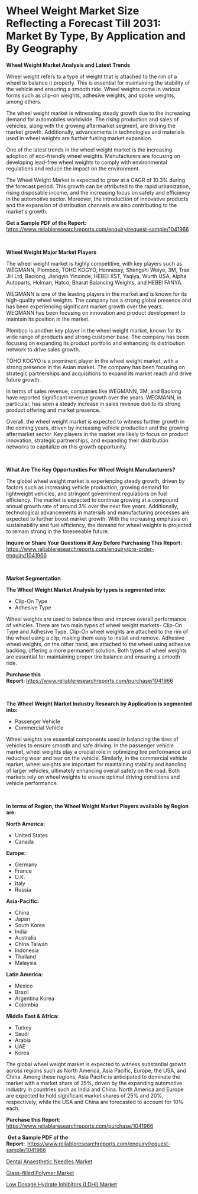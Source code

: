 <p><h1>Wheel Weight Market Size Reflecting a Forecast Till 2031: Market By Type, By Application and By Geography</h1></p><p><strong>Wheel Weight Market Analysis and Latest Trends</strong></p>
<p><p>Wheel weight refers to a type of weight that is attached to the rim of a wheel to balance it properly. This is essential for maintaining the stability of the vehicle and ensuring a smooth ride. Wheel weights come in various forms such as clip-on weights, adhesive weights, and spoke weights, among others.</p><p>The wheel weight market is witnessing steady growth due to the increasing demand for automobiles worldwide. The rising production and sales of vehicles, along with the growing aftermarket segment, are driving the market growth. Additionally, advancements in technologies and materials used in wheel weights are further fueling market expansion.</p><p>One of the latest trends in the wheel weight market is the increasing adoption of eco-friendly wheel weights. Manufacturers are focusing on developing lead-free wheel weights to comply with environmental regulations and reduce the impact on the environment.</p><p>The Wheel Weight Market is expected to grow at a CAGR of 10.3% during the forecast period. This growth can be attributed to the rapid urbanization, rising disposable income, and the increasing focus on safety and efficiency in the automotive sector. Moreover, the introduction of innovative products and the expansion of distribution channels are also contributing to the market's growth.</p></p>
<p><strong>Get a Sample PDF of the Report:&nbsp;</strong> <a href="https://www.reliableresearchreports.com/enquiry/request-sample/1041966">https://www.reliableresearchreports.com/enquiry/request-sample/1041966</a></p>
<p>&nbsp;</p>
<p><strong>Wheel Weight Major Market Players</strong></p>
<p><p>The wheel weight market is highly competitive, with key players such as WEGMANN, Plombco, TOHO KOGYO, Hennessy, Shengshi Weiye, 3M, Trax JH Ltd, Baolong, Jiangyin Yinxinde, HEBEI XST, Yaqiya, Wurth USA, Alpha Autoparts, Holman, Hatco, Bharat Balancing Weights, and HEBEI FANYA. </p><p>WEGMANN is one of the leading players in the market and is known for its high-quality wheel weights. The company has a strong global presence and has been experiencing significant market growth over the years. WEGMANN has been focusing on innovation and product development to maintain its position in the market.</p><p>Plombco is another key player in the wheel weight market, known for its wide range of products and strong customer base. The company has been focusing on expanding its product portfolio and enhancing its distribution network to drive sales growth.</p><p>TOHO KOGYO is a prominent player in the wheel weight market, with a strong presence in the Asian market. The company has been focusing on strategic partnerships and acquisitions to expand its market reach and drive future growth.</p><p>In terms of sales revenue, companies like WEGMANN, 3M, and Baolong have reported significant revenue growth over the years. WEGMANN, in particular, has seen a steady increase in sales revenue due to its strong product offering and market presence.</p><p>Overall, the wheel weight market is expected to witness further growth in the coming years, driven by increasing vehicle production and the growing aftermarket sector. Key players in the market are likely to focus on product innovation, strategic partnerships, and expanding their distribution networks to capitalize on this growth opportunity.</p></p>
<p>&nbsp;</p>
<p><strong>What Are The Key Opportunities For Wheel Weight Manufacturers?</strong></p>
<p><p>The global wheel weight market is experiencing steady growth, driven by factors such as increasing vehicle production, growing demand for lightweight vehicles, and stringent government regulations on fuel efficiency. The market is expected to continue growing at a compound annual growth rate of around 3% over the next five years. Additionally, technological advancements in materials and manufacturing processes are expected to further boost market growth. With the increasing emphasis on sustainability and fuel efficiency, the demand for wheel weights is projected to remain strong in the foreseeable future.</p></p>
<p><strong>Inquire or Share Your Questions If Any Before Purchasing This Report:</strong> <a href="https://www.reliableresearchreports.com/enquiry/pre-order-enquiry/1041966">https://www.reliableresearchreports.com/enquiry/pre-order-enquiry/1041966</a></p>
<p>&nbsp;</p>
<p><strong>Market Segmentation</strong></p>
<p><strong>The Wheel Weight Market Analysis by types is segmented into:</strong></p>
<p><ul><li>Clip-On Type</li><li>Adhesive Type</li></ul></p>
<p><p>Wheel weights are used to balance tires and improve overall performance of vehicles. There are two main types of wheel weight markets- Clip-On Type and Adhesive Type. Clip-On wheel weights are attached to the rim of the wheel using a clip, making them easy to install and remove. Adhesive wheel weights, on the other hand, are attached to the wheel using adhesive backing, offering a more permanent solution. Both types of wheel weights are essential for maintaining proper tire balance and ensuring a smooth ride.</p></p>
<p><strong>Purchase this Report:&nbsp;</strong><a href="https://www.reliableresearchreports.com/purchase/1041966">https://www.reliableresearchreports.com/purchase/1041966</a></p>
<p>&nbsp;</p>
<p><strong>The Wheel Weight Market Industry Research by Application is segmented into:</strong></p>
<p><ul><li>Passenger Vehicle</li><li>Commercial Vehicle</li></ul></p>
<p><p>Wheel weights are essential components used in balancing the tires of vehicles to ensure smooth and safe driving. In the passenger vehicle market, wheel weights play a crucial role in optimizing tire performance and reducing wear and tear on the vehicle. Similarly, in the commercial vehicle market, wheel weights are important for maintaining stability and handling of larger vehicles, ultimately enhancing overall safety on the road. Both markets rely on wheel weights to ensure optimal driving conditions and vehicle performance.</p></p>
<p>&nbsp;</p>
<p><strong>In terms of Region, the Wheel Weight Market Players available by Region are:</strong></p>
<p>
    <p> <strong> North America: </strong>
        <ul>
            <li>United States</li>
            <li>Canada</li>
        </ul>
        </p> 
    <p> <strong> Europe: </strong>
        <ul>
            <li>Germany</li>
            <li>France</li>
            <li>U.K.</li>
            <li>Italy</li>
            <li>Russia</li>
        </ul>
        </p> 
    <p> <strong> Asia-Pacific: </strong>
        <ul>
            <li>China</li>
            <li>Japan</li>
            <li>South Korea</li>
            <li>India</li>
            <li>Australia</li>
            <li>China Taiwan</li>
            <li>Indonesia</li>
            <li>Thailand</li>
            <li>Malaysia</li>
        </ul>
        </p> 
    <p> <strong> Latin America: </strong>
        <ul>
            <li>Mexico</li>
            <li>Brazil</li>
            <li>Argentina Korea</li>
            <li>Colombia</li>
        </ul>
        </p> 
    <p> <strong> Middle East & Africa: </strong>
        <ul>
            <li>Turkey</li>
            <li>Saudi</li>
            <li>Arabia</li>
            <li>UAE</li>
            <li>Korea</li>
        </ul>
    </p>
    </p>
<p><p>The global wheel weight market is expected to witness substantial growth across regions such as North America, Asia Pacific, Europe, the USA, and China. Among these regions, Asia Pacific is anticipated to dominate the market with a market share of 35%, driven by the expanding automotive industry in countries such as India and China. North America and Europe are expected to hold significant market shares of 25% and 20%, respectively, while the USA and China are forecasted to account for 10% each.</p></p>
<p><strong>Purchase this Report: </strong><a href="https://www.reliableresearchreports.com/purchase/1041966">https://www.reliableresearchreports.com/purchase/1041966</a></p>
<p>&nbsp;<strong>Get a Sample PDF of the Report:&nbsp;&nbsp;</strong><a href="https://www.reliableresearchreports.com/enquiry/request-sample/1041966">https://www.reliableresearchreports.com/enquiry/request-sample/1041966</a></p>
<p><strong></strong></p>
<p><p><a href="https://view.publitas.com/reportprime-1/dental-anaesthetic-needles-market-size-evaluating-its-market-trends-growth-and-projections-2023-2030/">Dental Anaesthetic Needles Market</a></p><p><a href="https://view.publitas.com/reportprime-1/glass-filled-polymer-market-size-evaluating-its-market-trends-growth-and-projections-2023-2030/">Glass-filled Polymer Market</a></p><p><a href="https://view.publitas.com/reportprime-1/low-dosage-hydrate-inhibitors-ldhi-market-research-report-unlocks-analysis-on-the-market-financial-status-market-size-and-market-revenue-upto-2030/">Low Dosage Hydrate Inhibitors (LDHI) Market</a></p></p>